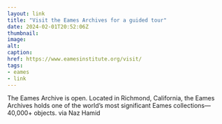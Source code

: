 ```yaml
---
layout: link
title: "Visit the Eames Archives for a guided tour"
date: 2024-02-01T20:52:06Z
thumbnail:
image:
alt:
caption:
href: https://www.eamesinstitute.org/visit/
tags:
- eames
- link
---
```


The Eames Archive is open. Located in Richmond, California, the Eames Archives holds one of the world’s most significant Eames collections—40,000+ objects. via Naz Hamid
